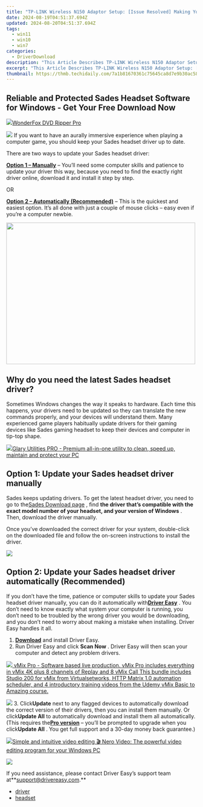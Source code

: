 ```yaml
---
title: "TP-LINK Wireless N150 Adaptor Setup: [Issue Resolved] Making Your Device Detectable on Windows"
date: 2024-08-19T04:51:37.694Z
updated: 2024-08-20T04:51:37.694Z
tags:
  - win11
  - win10
  - win7
categories:
  - DriverDownload
description: "This Article Describes TP-LINK Wireless N150 Adaptor Setup: [Issue Resolved] Making Your Device Detectable on Windows"
excerpt: "This Article Describes TP-LINK Wireless N150 Adaptor Setup: [Issue Resolved] Making Your Device Detectable on Windows"
thumbnail: https://thmb.techidaily.com/7a1b81670361c75645ca8d7e9b30ac5842f69d19f93e0ed73444604354277138.jpg
---
```


## Reliable and Protected Sades Headset Software for Windows - Get Your Free Download Now

<!-- affiliate ads begin -->
<a href="https://secure.2checkout.com/order/checkout.php?PRODS=3922934&QTY=1&AFFILIATE=108875&CART=1"><img src="https://secure.avangate.com/images/merchant/4b0a0290ad7df100b77e86839989a75e/products/ripperpro.png" border="0">WonderFox DVD Ripper Pro</a>
<!-- affiliate ads end -->
![](https://images.drivereasy.com/wp-content/uploads/2018/08/img_5b71678f255d5.jpg) If you want to have an aurally immersive experience when playing a computer game, you should keep your Sades headset driver up to date.

There are two ways to update your Sades headset driver:

[**Option 1 – Manually**](https://tools.techidaily.com/drivereasy/download/) – You’ll need some computer skills and patience to update your driver this way, because you need to find the exactly right driver online, download it and install it step by step.

OR

[**Option 2 – Automatically (Recommended)**](https://www.drivereasy.com/knowledge/sades-headset-drivers-download-and-install-for-windows/#o2) – This is the quickest and easiest option. It’s all done with just a couple of mouse clicks – easy even if you’re a computer newbie.

<!-- affiliate ads begin -->
<a href="https://electronicx.pxf.io/c/5597632/1872456/14483" target="_top" id="1872456"><img src="//a.impactradius-go.com/display-ad/14483-1872456" border="0" alt="" width="500" height="375"/></a><img height="0" width="0" src="https://imp.pxf.io/i/5597632/1872456/14483" style="position:absolute;visibility:hidden;" border="0" />
<!-- affiliate ads end -->
## Why do you need the latest Sades headset driver?

 Sometimes Windows changes the way it speaks to hardware. Each time this happens, your drivers need to be updated so they can translate the new commands properly, and your devices will understand them. Many experienced game players habitually update drivers for their gaming devices like Sades gaming headset to keep their devices and computer in tip-top shape.

<!-- affiliate ads begin -->
<a href="https://order.glarysoft.com/order/checkout.php?PRODS=4535075&QTY=1&AFFILIATE=108875&CART=1"><img src="https://secure.avangate.com/images/merchant/6734fa703f6633ab896eecbdfad8953a/products/GU-500_672.png" border="0">Glary Utilities PRO -  Premium all-in-one utility to clean, speed up, maintain and protect your PC</a>
<!-- affiliate ads end -->
## Option 1: Update your Sades headset driver manually

 Sades keeps updating drivers. To get the latest headset driver, you need to go to the[Sades Download page](http://www.sades.co.id/pages/download-driver/) , find **the driver that’s compatible with the exact model number of your headset, and your version of Windows** . Then, download the driver manually.

 Once you’ve downloaded the correct driver for your system, double-click on the downloaded file and follow the on-screen instructions to install the driver.

<!-- affiliate ads begin -->
<a href="https://shop.manycam.com/order/checkout.php?PRODS=17729331&QTY=1&AFFILIATE=108875&CART=1"><img src="https://secure.avangate.com/images/merchant/8230bea7d54bcdf99cdfe85cb07313d5/mcaffbanner600x500.png" border="0"></a>
<!-- affiliate ads end -->
## Option 2: Update your Sades headset driver automatically (Recommended)

 If you don’t have the time, patience or computer skills to update your Sades headset  driver manually, you can do it automatically with[**Driver Easy**](https://tools.techidaily.com/drivereasy/download/) .  You don’t need to know exactly what system your computer is running, you don’t need to be troubled by the wrong driver you would be downloading, and you don’t need to worry about making a mistake when installing. Driver Easy handles it all.

1. [**Download**](https://tools.techidaily.com/drivereasy/download/) and install Driver Easy.
2. Run Driver Easy and click **Scan Now** . Driver Easy will then scan your computer and detect any problem drivers.  
<!-- affiliate ads begin -->
<a href="https://secure.2checkout.com/order/checkout.php?PRODS=30901410&QTY=1&AFFILIATE=108875&CART=1"> <img src="https://secure.avangate.com/images/merchant/ce9a6fb2becc2d235e62b125e9260102/products/copy_1_copy_vMixCallScreenshot1-large.jpg" border="0"> vMix Pro - Software based live production. vMix Pro includes everything in vMix 4K plus 8 channels of Replay and 8 vMix Call 
This bundle includes Studio 200 for vMix from Virtualsetworks, HTTP Matrix 1.0 automation scheduler, and 4 introductory training videos from the Udemy vMix Basic to Amazing course. </a>
<!-- affiliate ads end -->
![](https://images.drivereasy.com/wp-content/uploads/2018/08/img_5b74f20c0ba94.jpg)
3. Click**Update** next to any flagged devices to automatically download the correct version of their drivers, then you can install them manually. Or click**Update All** to automatically download and install them all automatically. (This requires the[**Pro version**](https://tools.techidaily.com/drivereasy/download/) – you’ll be prompted to upgrade when you click**Update All** . You get full support and a 30-day money back guarantee.)  
<!-- affiliate ads begin -->
<a href="https://store.nero.com/order/checkout.php?PRODS=42296685&QTY=1&AFFILIATE=108875&CART=1"><img src="http://cdnwww.nero.com/nero-com-wAssets/img/banners/2022/video-pp/ScreenshotSlider/Nero-Video-Advanced-editing.JPG" border="0">Simple and intuitive video editing
🎬 Nero Video:
The powerful video editing program for your Windows PC</a>
<!-- affiliate ads end -->
![](https://images.drivereasy.com/wp-content/uploads/2018/08/img_5b765bdf120da.jpg)

 If you need assistance, please contact Driver Easy’s support team at**<support@drivereasy.com>.**

* [driver](https://tools.techidaily.com/drivereasy/download/)
* [headset](https://tools.techidaily.com/drivereasy/download/)

<ins class="adsbygoogle"
     style="display:block"
     data-ad-format="autorelaxed"
     data-ad-client="ca-pub-7571918770474297"
     data-ad-slot="1223367746"></ins>



<ins class="adsbygoogle"
     style="display:block"
     data-ad-client="ca-pub-7571918770474297"
     data-ad-slot="8358498916"
     data-ad-format="auto"
     data-full-width-responsive="true"></ins>


